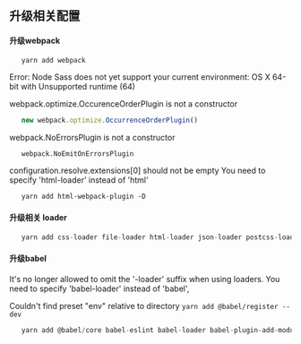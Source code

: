 ## 升级相关配置
#### 升级webpack
```js
   yarn add webpack
```
>
  Error: Node Sass does not yet support your current environment: OS X 64-bit with Unsupported runtime (64)

  webpack.optimize.OccurenceOrderPlugin is not a constructor
  ```js
     new webpack.optimize.OccurrenceOrderPlugin()
  ```
  webpack.NoErrorsPlugin is not a constructor
  ```
     webpack.NoEmitOnErrorsPlugin
  ```
  configuration.resolve.extensions[0] should not be empty
  You need to specify 'html-loader' instead of 'html'
  ```
     yarn add html-webpack-plugin -D
  ```
>
#### 升级相关 loader
```js
   yarn add css-loader file-loader html-loader json-loader postcss-loader sass-loader style-loader url-loader node-sass babel-loader
```
#### 升级babel
>
It's no longer allowed to omit the '-loader' suffix when using loaders.
You need to specify 'babel-loader' instead of 'babel',

Couldn't find preset "env" relative to directory
    ```
      yarn add @babel/register --dev
    ```
>
```js
   yarn add @babel/core babel-eslint babel-loader babel-plugin-add-module-exports babel-plugin-transform-runtime babel-polyfill @babel/preset-env @babel/preset-react babel-preset-react-hmre @babel/preset-stage-0 babel-register -D
```
